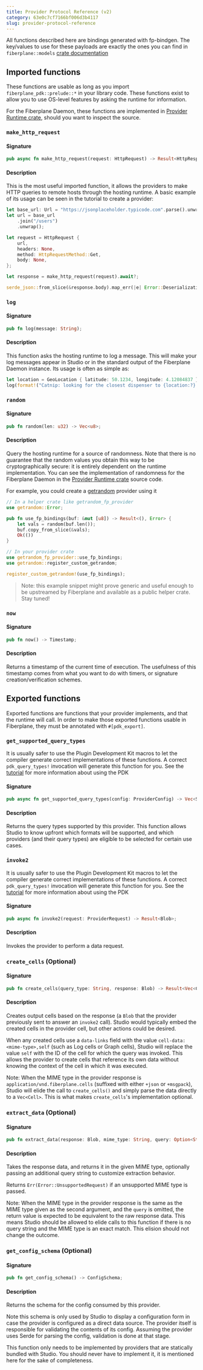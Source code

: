 ```yaml
---
title: Provider Protocol Reference (v2)
category: 63e0c7cf7166bf006d3b4117
slug: provider-protocol-reference
---
```


All functions described here are bindings generated with fp-bindgen.  The key/values to use for these payloads are exactly the ones you can find in `fiberplane::models` [crate documentation](https://docs.rs/fiberplane-models/latest/fiberplane-models)

## Imported functions

These functions are usable as long as you import `fiberplane_pdk::prelude::*` in your library code. These functions exist to allow you to use OS-level features by asking the runtime for information.

For the Fiberplane Daemon, these functions are implemented in [Provider Runtime crate](https://github.com/fiberplane/fiberplane-rs/blob/main/fiberplane-provider-protocol/fiberplane-provider-runtime/src/spec/mod.rs), should you want to inspect the source.

### `make_http_request`

#### Signature

```rust
pub async fn make_http_request(request: HttpRequest) -> Result<HttpResponse, HttpRequestError>;
```

#### Description

This is the most useful imported function, it allows the providers to make HTTP queries to remote hosts through the hosting runtime. A basic example of its usage can be seen in the tutorial to create a provider:

```rust
let base_url: Url = "https://jsonplaceholder.typicode.com".parse().unwrap();
let url = base_url
    .join("/users")
    .unwrap();

let request = HttpRequest {
    url,
    headers: None,
    method: HttpRequestMethod::Get,
    body: None,
};

let response = make_http_request(request).await?;

serde_json::from_slice(&response.body).map_err(|e| Error::Deserialization { message: format!("Could not deserialize payload: {e:?}") })
```

### `log`

#### Signature

```rust
pub fn log(message: String);
```

#### Description

This function asks the hosting runtime to log a message. This will make your log messages appear in Studio or in the standard output of the Fiberplane Daemon instance. Its usage is often as simple as:

```rust
let location = GeoLocation { latitude: 50.1234, longitude: 4.12084837 };
log(format!("Catnip: looking for the closest dispenser to {location:?} now..."));
```

### `random`

#### Signature

```rust
pub fn random(len: u32) -> Vec<u8>;
```

#### Description

Query the hosting runtime for a source of randomness. Note that there is no guarantee that the random values you obtain this way to be cryptographically secure: it is entirely dependent on the runtime implementation. You can see the implementation of randomness for the Fiberplane Daemon in the [Provider Runtime crate](https://github.com/fiberplane/fiberplane-rs/blob/6679fbd0f1cbdac7c57422ae699e12bb35bed71b/fiberplane-provider-protocol/fiberplane-provider-runtime/src/spec/mod.rs#L116) source code.

For example, you could create a [getrandom](https://docs.rs/getrandom/latest/getrandom/macro.register_custom_getrandom.html#writing-a-custom-getrandom-implementation) provider using it

```rust
// In a helper crate like getrandom_fp_provider
use getrandom::Error;

pub fn use_fp_bindings(buf: &mut [u8]) -> Result<(), Error> {
    let vals = random(buf.len());
    buf.copy_from_slice(&vals);
    Ok(())
}

// In your provider crate
use getrandom_fp_provider::use_fp_bindings;
use getrandom::register_custom_getrandom;

register_custom_getrandom!(use_fp_bindings);
```

> Note: this example snippet might prove generic and useful enough to be upstreamed
  by Fiberplane and available as a public helper crate. Stay tuned!

### `now`

#### Signature

```rust
pub fn now() -> Timestamp;
```

#### Description

Returns a timestamp of the current time of execution. The usefulness of this timestamp comes from what you want to do with timers, or signature creation/verification schemes.

## Exported functions

Exported functions are functions that your provider implements, and that the runtime will call. In order to make those exported functions usable in Fiberplane, they must be annotated with `#[pdk_export]`.

### `get_supported_query_types`

It is usually safer to use the Plugin Development Kit macros to let the compiler generate correct implementations of these functions. A correct `pdk_query_types!` invocation will generate this function for you. See the [tutorial](doc:create-a-provider) for more information about using the PDK

#### Signature

```rust
pub async fn get_supported_query_types(config: ProviderConfig) -> Vec<SupportedQueryType>;
```

#### Description

Returns the query types supported by this provider.  This function allows Studio to know upfront which formats will be supported, and which providers (and their query types) are eligible to be selected for certain use cases.

### `invoke2`

It is usually safer to use the Plugin Development Kit macros to let the compiler generate correct implementations of these functions. A correct `pdk_query_types!` invocation will generate this function for you. See the [tutorial](doc:create-a-provider) for more information about using the PDK

#### Signature

```rust
pub async fn invoke2(request: ProviderRequest) -> Result<Blob>;
```

#### Description

Invokes the provider to perform a data request.

### `create_cells` (Optional)

#### Signature

```rust
pub fn create_cells(query_type: String, response: Blob) -> Result<Vec<Cell>>;
```

#### Description

Creates output cells based on the response (a `Blob` that the provider previously sent to answer an `invoke2` call).  Studio would typically embed the created cells in the provider cell, but other actions could be desired.

When any created cells use a `data-links` field with the value `cell-data:<mime-type>,self` (such as Log cells or Graph cells), Studio will replace the value `self` with the ID of the cell for which the query was invoked. This allows the provider to create cells that reference its own data without knowing the context of the cell in which it was executed.

Note: When the MIME type in the provider response is `application/vnd.fiberplane.cells` (suffixed with either `+json` or `+msgpack`), Studio will elide the call to `create_cells()` and simply parse the data directly to a `Vec<Cell>`. This is what makes `create_cells`'s implementation optional.

### `extract_data` (Optional)

#### Signature

```rust
pub fn extract_data(response: Blob, mime_type: String, query: Option<String>) -> Result<Blob>;
```

#### Description

Takes the response data, and returns it in the given MIME type, optionally passing an additional query string to customize extraction behavior.

Returns `Err(Error::UnsupportedRequest)` if an unsupported MIME type is passed.

Note: When the MIME type in the provider response is the same as the MIME type given as the second argument, and the `query` is omitted, the return value is expected to be equivalent to the raw response data. This means Studio should be allowed to elide calls to this function if there is no query string and the MIME type is an exact match. This elision should not change the outcome.

### `get_config_schema` (Optional)

#### Signature

```rust
pub fn get_config_schema() -> ConfigSchema;
```

#### Description

Returns the schema for the config consumed by this provider.

Note this schema is only used by Studio to display a configuration form in case the provider is configured as a direct data source. The provider itself is responsible for validating the contents of its config.  Assuming the provider uses Serde for parsing the config, validation is done at that stage.

This function only needs to be implemented by providers that are statically bundled with Studio. You should never have to implement it, it is mentioned here for the sake of completeness.
